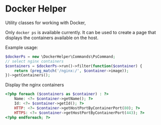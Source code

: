 # Docker Helper

Utility classes for working with Docker,

Only `docker ps` is available currently. It can be used to create a page that displays the containers available on the host.

Example usage:

```php
$dockerPs = new \DockerHelper\Commands\PsCommand;
// select nginx containers
$containers = $dockerPs->run()->filter(function($container) {
    return (preg_match('/nginx:/', $container->image));
})->getContainers();
```

Display the nginx containers
```php
<?php foreach ($containers as $container) : ?>
    Name: <?= $container->getName(); ?>
    Id: <?= $container->getId(); ?>
    HTTP: <?= $container->getHostPortByContainerPort(80); ?>
    HTTPS: <?= $container->getHostPortByContainerPort(443); ?>
<?php endforeach; ?>
```